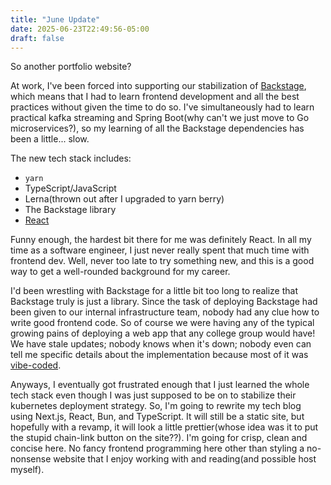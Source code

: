 ```yaml
---
title: "June Update"
date: 2025-06-23T22:49:56-05:00
draft: false
---
```


So another portfolio website?

At work, I've been forced into supporting our stabilization of [Backstage][],
which means that I had to learn frontend development and all the best practices
without given the time to do so. I've simultaneously had to learn practical
kafka streaming and Spring Boot(why can't we just move to Go microservices?), so
my learning of all the Backstage dependencies has been a little... slow.

The new tech stack includes:

- `yarn`
- TypeScript/JavaScript
- Lerna(thrown out after I upgraded to yarn berry)
- The Backstage library
- [React][]

Funny enough, the hardest bit there for me was definitely React. In all my time
as a software engineer, I just never really spent that much time with frontend
dev. Well, never too late to try something new, and this is a good way to get a
well-rounded background for my career.

I'd been wrestling with Backstage for a little bit too long to realize that
Backstage truly is just a library. Since the task of deploying Backstage had
been given to our internal infrastructure team, nobody had any clue how to write
good frontend code. So of course we were having any of the typical growing pains
of deploying a web app that any college group would have! We have stale updates;
nobody knows when it's down; nobody even can tell me specific details about the
implementation because most of it was [vibe-coded][].

Anyways, I eventually got frustrated enough that I just learned the whole tech
stack even though I was just supposed to be on to stabilize their kubernetes
deployment strategy. So, I'm going to rewrite my tech blog using Next.js, React,
Bun, and TypeScript. It will still be a static site, but hopefully with a
revamp, it will look a little prettier(whose idea was it to put the stupid
chain-link button on the site??). I'm going for crisp, clean and concise here.
No fancy frontend programming here other than styling a no-nonsense website that
I enjoy working with and reading(and possible host myself).

[Backstage]: https://backstage.io/
[React]: https://nextjs.org/learn/react-foundations
[vibe-coded]: https://youtu.be/Tw18-4U7mts?si=fmyh5PW6kbqWo_92
